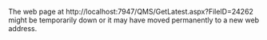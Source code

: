 The web page at http://localhost:7947/QMS/GetLatest.aspx?FileID=24262 might be temporarily down or it may have moved permanently to a new web address.
